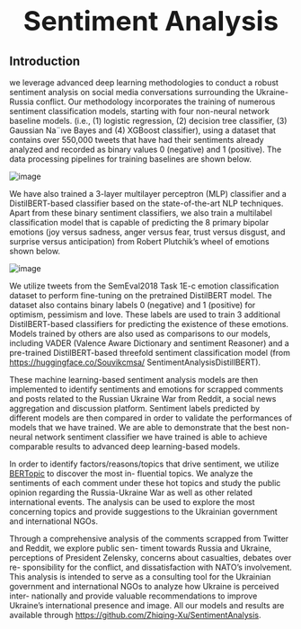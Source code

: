 # <center> <font size="20">  Sentiment Analysis  </font> </center>
## Introduction

we leverage advanced deep learning methodologies to conduct a robust sentiment analysis on social media conversations surrounding the Ukraine-Russia conflict. Our methodology incorporates the training of numerous sentiment classification models, starting with four non-neural network baseline models. (i.e., (1) logistic regression, (2) decision tree classifier, (3) Gaussian Na¨ıve Bayes and (4) XGBoost classifier), using a dataset that contains over 550,000 tweets that have had their sentiments already analyzed and recorded as binary values 0 (negative) and 1 (positive). The data processing pipelines for training baselines are shown below. 

![image](https://user-images.githubusercontent.com/47986787/235311492-c96a757b-3038-42b3-8d09-30fc072cf2dd.png)

We have also trained a 3-layer multilayer perceptron (MLP) classifier and a DistilBERT-based classifier based on the state-of-the-art NLP techniques. Apart from these binary sentiment classifiers, we also train a multilabel classification model that is capable of predicting the 8 primary bipolar emotions (joy versus sadness, anger versus fear, trust versus disgust, and surprise versus anticipation) from Robert Plutchik’s wheel of emotions shown below. 

![image](https://user-images.githubusercontent.com/47986787/235311766-7ddfcc15-7475-4455-9b84-ebee53bb1162.png)

We utilize tweets from the SemEval2018 Task 1E-c emotion classification dataset to perform fine-tuning on the pretrained DistilBERT model. The dataset also contains binary labels 0 (negative) and 1 (positive) for optimism, pessimism and love. These labels are used to train 3 additional DistilBERT-based classifiers for predicting the existence of these emotions. Models trained by others are also used as comparisons to our models, including VADER (Valence Aware Dictionary and sentiment Reasoner) and a pre-trained DistilBERT-based threefold sentiment classification model (from https://huggingface.co/Souvikcmsa/ SentimentAnalysisDistillBERT).

These machine learning-based sentiment analysis models are then implemented to identify sentiments and emotions for scrapped comments and posts related to the Russian Ukraine War from Reddit, a social news aggregation and discussion platform. Sentiment labels predicted by different models are then compared in order to validate the performances of models that we have trained. We are able to demonstrate that the best non-neural network sentiment classifier we have trained is able to achieve comparable results to advanced deep learning-based models.

In order to identify factors/reasons/topics that drive sentiment, we utilize [BERTopic](www.baidu.com) to discover the most in- fluential topics. We analyze the sentiments of each comment under these hot topics and study the public opinion regarding the Russia-Ukraine War as well as other related international events. The analysis can be used to explore the most concerning topics and provide suggestions to the Ukrainian government and international NGOs.

Through a comprehensive analysis of the comments scrapped from Twitter and Reddit, we explore public sen- timent towards Russia and Ukraine, perceptions of President Zelensky, concerns about casualties, debates over re- sponsibility for the conflict, and dissatisfaction with NATO’s involvement. This analysis is intended to serve as a consulting tool for the Ukrainian government and international NGOs to analyze how Ukraine is perceived inter- nationally and provide valuable recommendations to improve Ukraine’s international presence and image. All our models and results are available through https://github.com/Zhiqing-Xu/SentimentAnalysis.





